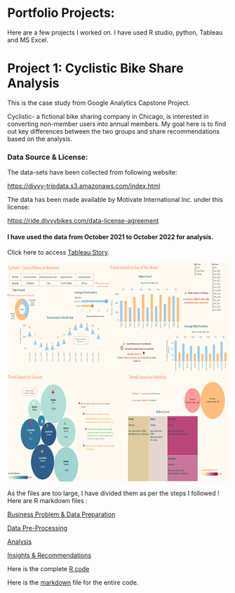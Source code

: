 # Portfolio Projects:

Here are a few projects I worked on. I have used R studio, python, Tableau and MS Excel.

# Project 1: Cyclistic Bike Share Analysis

This is the case study from Google Analytics Capstone Project.

Cyclistic- a fictional bike sharing company in Chicago, is interested in converting non-member users into annual members. My goal here is to find out key differences between the two groups and share recommendations based on the analysis.

### Data Source & License:

The data-sets have been collected from following website:

<https://divvy-tripdata.s3.amazonaws.com/index.html>

The data has been made available by Motivate International Inc. under this license:

<https://ride.divvybikes.com/data-license-agreement>

#### I have used the data from October 2021 to October 2022 for analysis.

Click here to access [Tableau Story](https://public.tableau.com/app/profile/gayatri.paul/viz/Cyclistic_Dashboard_16733809243250/Story1).

<img src="https://github.com/GayatriPaul-DataAnalyst/Portfolio/blob/main/Tableau.png" width="750" height="500">


As the files are too large, I have divided them as per the steps I followed ! Here are R markdown files :

[Business Problem & Data Preparation](https://github.com/GayatriPaul-DataAnalyst/Portfolio/blob/main/Cyclistic%20Data%20Analysis%20-%20Business%20Problem.pdf)

[Data Pre-Processing](https://github.com/GayatriPaul-DataAnalyst/Portfolio/blob/main/Cyclistic%20Data%20Analysis%20-%20Data%20Processing.pdf)

[Analysis](https://github.com/GayatriPaul-DataAnalyst/Portfolio/blob/main/Cyclistic%20Data%20Analysis%20-%20Analysis.pdf)

[Insights & Recommendations](https://github.com/GayatriPaul-DataAnalyst/Portfolio/blob/main/Cyclistic%20Data%20Analysis%20-%20Findings%20and%20Recommendations.pdf)

Here is the complete [R code](https://github.com/GayatriPaul-DataAnalyst/Portfolio/blob/main/R%20Code%20for%20Cyclistic%20Data%20Analysis)

Here is the [markdown](https://github.com/GayatriPaul-DataAnalyst/Portfolio/blob/main/Cyclistic%20Data%20Analysis%20-%20Yearly%20Overview.pdf) file for the entire code.
